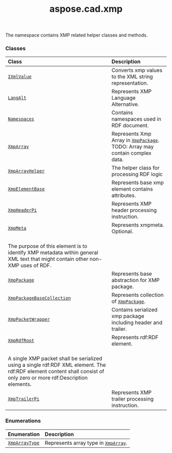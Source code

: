 ﻿---
title: aspose.cad.xmp
second_title: Aspose.CAD for Python via .NET API References
description: 
type: docs
weight: 10
url: /python-net/aspose.cad.xmp/
is_root: false
---

The namespace contains XMP related helper classes and methods.

### Classes
| Class | Description |
| :- | :- |
| [`IXmlValue`](/cad/python-net/aspose.cad.xmp/ixmlvalue) | Converts xmp values to the XML string representation. |
| [`LangAlt`](/cad/python-net/aspose.cad.xmp/langalt) | Represents XMP Language Alternative. |
| [`Namespaces`](/cad/python-net/aspose.cad.xmp/namespaces) | Contains namespaces used in RDF document. |
| [`XmpArray`](/cad/python-net/aspose.cad.xmp/xmparray) | Represents Xmp Array in [`XmpPackage`](/cad/python-net/aspose.cad.xmp/xmppackage). TODO: Array may contain complex data. |
| [`XmpArrayHelper`](/cad/python-net/aspose.cad.xmp/xmparrayhelper) | The helper class for processing RDF logic |
| [`XmpElementBase`](/cad/python-net/aspose.cad.xmp/xmpelementbase) | Represents base xmp element contains attributes. |
| [`XmpHeaderPi`](/cad/python-net/aspose.cad.xmp/xmpheaderpi) | Represents XMP header processing instruction. |
| [`XmpMeta`](/cad/python-net/aspose.cad.xmp/xmpmeta) | Represents xmpmeta. Optional.<br/>The purpose of this element is to identify XMP metadata within general XML text that might contain other non-XMP uses of RDF. |
| [`XmpPackage`](/cad/python-net/aspose.cad.xmp/xmppackage) | Represents base abstraction for XMP package. |
| [`XmpPackageBaseCollection`](/cad/python-net/aspose.cad.xmp/xmppackagebasecollection) | Represents collection of [`XmpPackage`](/cad/python-net/aspose.cad.xmp/xmppackage). |
| [`XmpPacketWrapper`](/cad/python-net/aspose.cad.xmp/xmppacketwrapper) | Contains serialized xmp package including header and trailer. |
| [`XmpRdfRoot`](/cad/python-net/aspose.cad.xmp/xmprdfroot) | Represents rdf:RDF element.<br/>A single XMP packet shall be serialized using a single rdf:RDF XML element. The rdf:RDF element content shall consist of only zero or more rdf:Description elements. |
| [`XmpTrailerPi`](/cad/python-net/aspose.cad.xmp/xmptrailerpi) | Represents XMP trailer processing instruction. |


### Enumerations
| Enumeration | Description |
| :- | :- |
| [`XmpArrayType`](/cad/python-net/aspose.cad.xmp/xmparraytype) | Represents array type in [`XmpArray`](/cad/python-net/aspose.cad.xmp/xmparray). |


